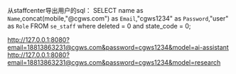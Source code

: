 
从staffcenter导出用户的sql：
SELECT name as `Name`,concat(mobile,"@cgws.com") as `Email`,"cgws1234" as `Password`,"user" as `Role` FROM `se_staff` where deleted = 0 and state_code = 0;

http://127.0.0.1:8080?email=18813863231@cgws.com&password=cgws1234&model=ai-assistant
http://127.0.0.1:8080?email=18813863231@cgws.com&password=cgws1234&model=research